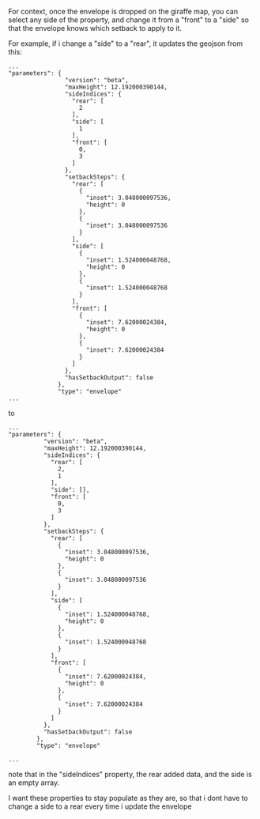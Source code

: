 For context, once the envelope is dropped on the giraffe map, you can select any side of the property, and change it from a "front" to a "side" so that the envelope knows which setback to apply to it. 

For example, if i change a "side" to a "rear", it updates the geojson from this:
```
...
"parameters": {
                "version": "beta",
                "maxHeight": 12.192000390144,
                "sideIndices": {
                  "rear": [
                    2
                  ],
                  "side": [
                    1
                  ],
                  "front": [
                    0,
                    3
                  ]
                },
                "setbackSteps": {
                  "rear": [
                    {
                      "inset": 3.048000097536,
                      "height": 0
                    },
                    {
                      "inset": 3.048000097536
                    }
                  ],
                  "side": [
                    {
                      "inset": 1.524000048768,
                      "height": 0
                    },
                    {
                      "inset": 1.524000048768
                    }
                  ],
                  "front": [
                    {
                      "inset": 7.62000024384,
                      "height": 0
                    },
                    {
                      "inset": 7.62000024384
                    }
                  ]
                },
                "hasSetbackOutput": false
              },
              "type": "envelope"
...
```
to 

```
...
"parameters": {
          "version": "beta",
          "maxHeight": 12.192000390144,
          "sideIndices": {
            "rear": [
              2,
              1
            ],
            "side": [],
            "front": [
              0,
              3
            ]
          },
          "setbackSteps": {
            "rear": [
              {
                "inset": 3.048000097536,
                "height": 0
              },
              {
                "inset": 3.048000097536
              }
            ],
            "side": [
              {
                "inset": 1.524000048768,
                "height": 0
              },
              {
                "inset": 1.524000048768
              }
            ],
            "front": [
              {
                "inset": 7.62000024384,
                "height": 0
              },
              {
                "inset": 7.62000024384
              }
            ]
          },
          "hasSetbackOutput": false
        },
        "type": "envelope"

...
```

note that in the "sideIndices" property, the rear added data, and the side is an empty array. 

I want these properties to stay populate as they are, so that i dont have to change a side to a rear every time i update the envelope